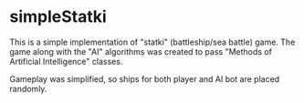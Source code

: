 # simpleStatki

This is a simple implementation of "statki" (battleship/sea battle) game.
The game along with the "AI" algorithms was created to pass
"Methods of Artificial Intelligence" classes.

Gameplay was simplified, so ships for both player and AI bot are placed randomly.
